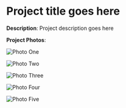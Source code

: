 # Project title goes here

**Description**: Project description goes here

**Project Photos**:

![Photo One](./Images/PhotoOne.JPG "Alternate Name One")

![Photo Two](./Images/PhotoTwo.JPG "Alternate Name Two")

![Photo Three](./Images/PhotoThree.JPG "Alternate Name Three")

![Photo Four](./Images/PhotoFour.JPG "Alternate Name Four")

![Photo Five](./Images/PhotoFive.JPG "Alternate Name Five")